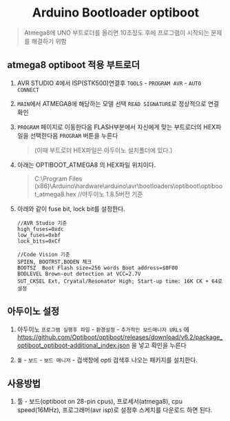 <h1 align="center">Arduino Bootloader optiboot</h1>

> Atmega8에 UNO 부트로더를 올리면 10초정도 후에 프로그램이 시작되는 문제를 해결하기 위함

## atmega8  optiboot 적용 부트로더

1. AVR STUDIO 4에서 ISP(STK500)연결후 `TOOLS` - `PROGRAM AVR` - `AUTO CONNECT`

2. `MAIN`에서 ATMEGA8에 해당하는 모델 선택 `READ SIGNATURE`로 정상적으로 연결 확인

3. `PROGRAM` 페이지로 이동한다음 FLASH부분에서 자신에게 맞는 부트로더의 HEX파일을 선택한다음 `PROGRAM` 버튼을 누른다
    > (이때 부트로더 HEX파일은 아두이노 설치폴더에 있다.)

4. 아래는 OPTIBOOT_ATMEGA8 의 HEX파일 위치이다.
    > C:\Program Files (x86)\Arduino\hardware\arduino\avr\bootloaders\optiboot\optiboot_atmega8.hex	//아두이노 1.8.5버전 기준

5. 아래와 같이 fuse bit, lock bit를 설정한다.
    ```
    //AVR Studio 기준
    high_fuses=0xdc
    low_fuses=0xbf
    lock_bits=0xCf

    //Code Vision 기준
    SPIEN, BOOTRST,BODEN 체크
    BOOTSZ  Boot Flash size=256 words Boot address=$0F00
    BODLEVEL Brown-out detection at VCC=2.7V
    SUT_CKSEL Ext, Cryatal/Resonator High; Start-up time: 16K CK + 64로 설정
    ```

## 아두이노 설정

1. 아두이노 `프로그램 실행후 파일` - `환경설정` - `추가적인 보드매니저 URLs` 에 
https://github.com/Optiboot/optiboot/releases/download/v6.2/package_optiboot_optiboot-additional_index.json 을 넣고 확인을 누른다

2. `툴` - `보드` - `보드 매니저` - 검색창에 opti 검색후 나오는 패키지를 설치한다.

## 사용방법

1. 툴 - 보드(optiboot on 28-pin cpus), 프로세서(atmega8), cpu speed(16MHz), 프로그래머(avr isp)로 설정후 스케치를 다운로드 하면 된다.
